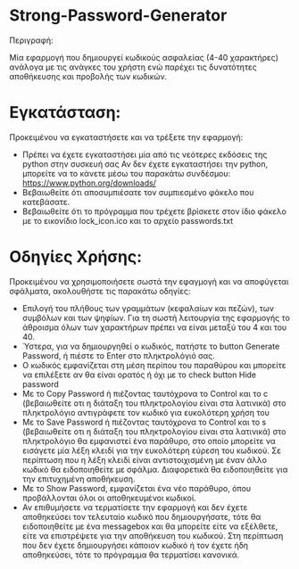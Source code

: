 # Strong-Password-Generator
Περιγραφή:

Μία εφαρμογή που δημιουργεί κωδικούς ασφαλείας (4-40 χαρακτήρες) ανάλογα με τις ανάγκες του χρήστη ενώ παρέχει τις δυνατότητες αποθήκευσης και προβολής των κωδικών.


# Εγκατάσταση:

Προκειμένου να εγκαταστήσετε και να τρέξετε την εφαρμογή:
* Πρέπει να έχετε εγκαταστήσει μία από τις νεότερες εκδόσεις της python στην συσκευή σας
Αν δεν έχετε εγκαταστήσει την python, μπορείτε να το κάνετε μέσω του παρακάτω συνδέσμου:
https://www.python.org/downloads/
* Βεβαιωθείτε ότι αποσυμπιέσατε τον συμπιεσμένο φάκελο που κατεβάσατε.
* Βεβαιωθείτε ότι το πρόγραμμα που τρέχετε βρίσκετε στον ίδιο φάκελο με το εικονίδιο lock_icon.ico και το αρχείο passwords.txt 


# Οδηγίες Χρήσης:

Προκειμένου να χρησιμοποιήσετε σωστά την εφαγμογή και να αποφύγεται σφάλματα, ακολουθήστε τις παρακάτω οδηγίες:
* Επιλογή του πλήθους των γραμμάτων (κεφαλαίων και πεζών), των συμβόλων και των ψηφίων. Για τη σωστή λειτουργία της εφαρμογής το άθροισμα όλων των χαρακτήρων πρέπει να είναι μεταξύ του 4 και του 40.
* Ύστερα, για να δημιουργηθεί ο κωδικός, πατήστε το button Generate Password, ή πιέστε το Enter στο πληκτρολόγιό σας.
* Ο κωδικός εμφανίζεται στη μέση περίπου του παραθύρου και μπορείτε να επιλέξετε αν θα είναι ορατός ή όχι με το check button Hide password
* Με το Copy Password ή πιέζοντας ταυτόχρονα το Control και το c (βεβαιωθείτε οτι η διάταξη του πληκτρολογίου είναι στα λατινικά) στο πληκτρολόγιο αντιγράφετε τον κωδικό για ευκολότερη χρήση του
* Με το Save Password ή πιέζοντας ταυτόχρονα το Control και το s (βεβαιωθείτε οτι η διάταξη του πληκτρολογίου είναι στα λατινικά) στο πληκτρολόγιο θα εμφανιστεί ένα παράθυρο, στο οποίο μπορείτε να εισάγετε μία λέξη κλειδί για την ευκολότερη εύρεση του κωδικού. Σε περίπτωση που η λέξη κλειδί είναι αντιστοιχισμένη με έναν άλλο κωδικό θα ειδοποιηθείτε με σφάλμα. Διαφορετικά θα ειδοποιηθείτε για την επιτυχημένη αποθήκευση.
* Με το Show Password, εμφανίζεται ένα νέο παράθυρο, όπου προβάλλονται όλοι οι αποθηκευμένοι κωδικοί.
* Αν επιθυμήσετε να τερματίσετε την εφαρμογή και δεν έχετε αποθηκεύσει τον τελευταίο κωδικό που δημιουργήσατε, τότε θα ειδοποιηθείτε με ένα messagebox και θα μπορείτε είτε να εξέλθετε, είτε να επιστρέψετε για την αποθήκευση του κωδικού. Στη περίπτωση που δεν έχετε δημιουργήσει κάποιον κωδικό ή τον έχετε ήδη αποθηκεύσει, τότε το πρόγραμμα θα τερματίσει κανονικά. 
